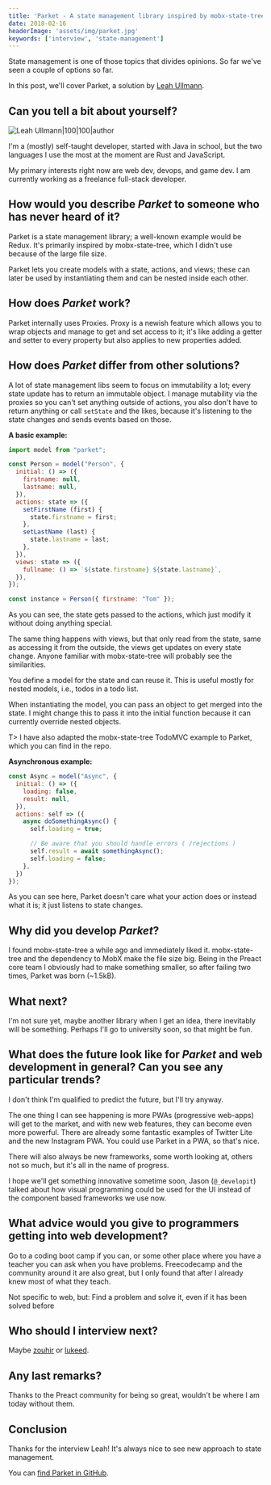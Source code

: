```yaml
---
title: 'Parket - A state management library inspired by mobx-state-tree - Interview with Leah Ullmann'
date: 2018-02-16
headerImage: 'assets/img/parket.jpg'
keywords: ['interview', 'state-management']
---
```


State management is one of those topics that divides opinions. So far we've seen a couple of options so far.

In this post, we'll cover Parket, a solution by [Leah Ullmann](https://twitter.com/hrmny_).

## Can you tell a bit about yourself?

![Leah Ullmann|100|100|author](https://www.gravatar.com/avatar/52401c37bc5c4d54a051c619767fdbf8?s=200)

I'm a (mostly) self-taught developer, started with Java in school, but the two languages I use the most at the moment are Rust and JavaScript.

My primary interests right now are web dev, devops, and game dev. I am currently working as a freelance full-stack developer.

## How would you describe *Parket* to someone who has never heard of it?

Parket is a state management library; a well-known example would be Redux. It's primarily inspired by mobx-state-tree, which I didn't use because of the large file size.

Parket lets you create models with a state, actions, and views; these can later be used by instantiating them and can be nested inside each other.

## How does *Parket* work?

Parket internally uses Proxies. Proxy is a newish feature which allows you to wrap objects and manage to get and set access to it; it's like adding a getter and setter to every property but also applies to new properties added.

## How does *Parket* differ from other solutions?

A lot of state management libs seem to focus on immutability a lot; every state update has to return an immutable object. I manage mutability via the proxies so you can't set anything outside of actions, you also don't have to return anything or call `setState` and the likes, because it's listening to the state changes and sends events based on those.

**A basic example:**

```javascript
import model from "parket";

const Person = model("Person", {
  initial: () => ({
    firstname: null,
    lastname: null,
  }),
  actions: state => ({
    setFirstName (first) {
      state.firstname = first;
    },
    setLastName (last) {
      state.lastname = last;
    },
  }),
  views: state => ({
    fullname: () => `${state.firstname} ${state.lastname}`,
  }),
});

const instance = Person({ firstname: "Tom" });
```

As you can see, the state gets passed to the actions, which just modify it without doing anything special.

The same thing happens with views, but that only read from the state, same as accessing it from the outside, the views get updates on every state change. Anyone familiar with mobx-state-tree will probably see the similarities.

You define a model for the state and can reuse it. This is useful mostly for nested models, i.e., todos in a todo list.

When instantiating the model, you can pass an object to get merged into the state. I might change this to pass it into the initial function because it can currently override nested objects.

T> I have also adapted the mobx-state-tree TodoMVC example to Parket, which you can find in the repo.

**Asynchronous example:**

```javascript
const Async = model("Async", {
  initial: () => ({
    loading: false,
    result: null,
  }),
  actions: self => ({
    async doSomethingAsync() {
      self.loading = true;

      // Be aware that you should handle errors ( /rejections )
      self.result = await somethingAsync();
      self.loading = false;
    },
  })
});
```

As you can see here, Parket doesn't care what your action does or instead what it is; it just listens to state changes.

## Why did you develop *Parket*?

I found mobx-state-tree a while ago and immediately liked it. mobx-state-tree and the dependency to MobX make the file size big. Being in the Preact core team I obviously had to make something smaller, so after failing two times, Parket was born (~1.5kB).

## What next?

I'm not sure yet, maybe another library when I get an idea, there inevitably will be something. Perhaps I'll go to university soon, so that might be fun.

## What does the future look like for *Parket* and web development in general? Can you see any particular trends?

I don't think I'm qualified to predict the future, but I'll try anyway.

The one thing I can see happening is more PWAs (progressive web-apps) will get to the market, and with new web features, they can become even more powerful. There are already some fantastic examples of Twitter Lite and the new Instagram PWA. You could use Parket in a PWA, so that's nice.

There will also always be new frameworks, some worth looking at, others not so much, but it's all in the name of progress.

I hope we'll get something innovative sometime soon, Jason (`@_developit`) talked about how visual programming could be used for the UI instead of the component based frameworks we use now.

## What advice would you give to programmers getting into web development?

Go to a coding boot camp if you can, or some other place where you have a teacher you can ask when you have problems. Freecodecamp and the community around it are also great, but I only found that after I already knew most of what they teach.

Not specific to web, but: Find a problem and solve it, even if it has been solved before

## Who should I interview next?

Maybe [zouhir](https://github.com/zouhir) or [lukeed](https://github.com/lukeed).

## Any last remarks?

Thanks to the Preact community for being so great, wouldn't be where I am today without them.

## Conclusion

Thanks for the interview Leah! It's always nice to see new approach to state management.

You can [find Parket in GitHub](https://github.com/ForsakenHarmony/parket).
